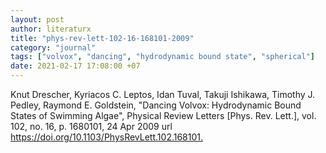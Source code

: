 ```yaml
---
layout: post
author: literaturx
title: "phys-rev-lett-102-16-168101-2009"
category: "journal"
tags: ["volvox", "dancing", "hydrodynamic bound state", "spherical"]
date: 2021-02-17 17:08:00 +07
---
```

Knut Drescher, Kyriacos C. Leptos, Idan Tuval, Takuji Ishikawa, Timothy J. Pedley, Raymond E. Goldstein, "Dancing Volvox: Hydrodynamic Bound States of Swimming Algae", Physical Review Letters [Phys. Rev. Lett.], vol. 102, no. 16, p. 1680101, 24 Apr 2009 url <https://doi.org/10.1103/PhysRevLett.102.168101>[.](https://drive.google.com/file/d/1CRHkLbJ8jMvmaWOEnZz6rvmCgAjR02tQ/view?usp=sharing)
